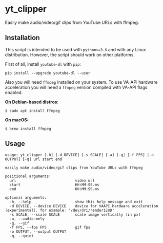 # yt_clipper

Easily make audio/video/gif clips from YouTube URLs with ffmpeg.

## Installation

This script is intended to be used with `python>=3.6` and with any Linux distribution.
However, the script should work on other platforms.

First of all, install `youtube-dl` with `pip`:

```
pip install --upgrade youtube-dl --user
```

Also you will need `ffmpeg` installed on your system. To use VA-API hardware acceleration
you will need a `ffmpeg` version compiled with VA-API flags enabled.

**On Debian-based distros:**

```
$ sudo apt install ffmpeg
```

**On macOS:**

```
$ brew install ffmpeg
```

## Usage

```
usage: yt_clipper [-h] [-d DEVICE] [-s SCALE] [-a] [-g] [-f FPS] [-o OUTPUT] [-q] url start end

easily make audio/video/gif clips from YouTube URLs with ffmpeg

positional arguments:
  url                           video url
  start                         HH:MM:SS.ms
  end                           HH:MM:SS.ms

optional arguments:
  -h, --help                    show this help message and exit
  -d DEVICE, --device DEVICE    device for VAAPI hardware acceleration (experimental), for example: '/dev/dri/render128D'
  -s SCALE, --scale SCALE       scale image vertically (in px)
  -a, --audio-only
  -g, --gif
  -f FPS, --fps FPS             gif fps
  -o OUTPUT, --output OUTPUT
  -q, --quiet

```

